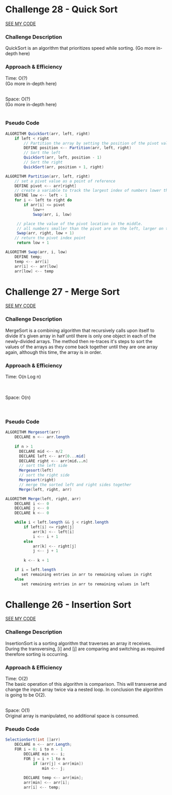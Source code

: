 
# Challenge 28 - Quick Sort

[SEE MY CODE]()</br>

### Challenge Description
QuickSort is an algorithm that prioritizes speed while sorting. (Go more in-depth here)
</br>

### Approach & Efficiency
Time: O(?)</br>
(Go more in-depth here)</br></br>

Space: O(?)</br>
(Go more in-depth here)</br></br>

### Pseudo Code

```java
ALGORITHM QuickSort(arr, left, right)
    if left < right
        // Partition the array by setting the position of the pivot value 
        DEFINE position <-- Partition(arr, left, right)
        // Sort the left
        QuickSort(arr, left, position - 1)
        // Sort the right
        QuickSort(arr, position + 1, right)

ALGORITHM Partition(arr, left, right)
    // set a pivot value as a point of reference
    DEFINE pivot <-- arr[right]
    // create a variable to track the largest index of numbers lower than the defined pivot
    DEFINE low <-- left - 1
    for i <- left to right do
        if arr[i] <= pivot
            low++
            Swap(arr, i, low)

     // place the value of the pivot location in the middle.
     // all numbers smaller than the pivot are on the left, larger on the right. 
     Swap(arr, right, low + 1)
    // return the pivot index point
     return low + 1

ALGORITHM Swap(arr, i, low)
    DEFINE temp;
    temp <-- arr[i]
    arr[i] <-- arr[low]
    arr[low] <-- temp
```



# Challenge 27 - Merge Sort

[SEE MY CODE]()</br>

### Challenge Description
MergeSort is a combining algorithm that recursively calls upon itself to divide it's given array in half until there is only one object in each of the newly-divided arrays. The method then re-traces it's steps to sort the values of the arrays as they come back together until they are one array again, although this time, the array is in order.
</br>

### Approach & Efficiency
Time: O(n Log n)</br>
</br></br>

Space: O(n)</br>
</br></br>

### Pseudo Code

```java
ALGORITHM Mergesort(arr)
    DECLARE n <-- arr.length
           
    if n > 1
      DECLARE mid <-- n/2
      DECLARE left <-- arr[0...mid]
      DECLARE right <-- arr[mid...n]
      // sort the left side
      Mergesort(left)
      // sort the right side
      Mergesort(right)
      // merge the sorted left and right sides together
      Merge(left, right, arr)

ALGORITHM Merge(left, right, arr)
    DECLARE i <-- 0
    DECLARE j <-- 0
    DECLARE k <-- 0

    while i < left.length && j < right.length
        if left[i] <= right[j]
            arr[k] <-- left[i]
            i <-- i + 1
        else
            arr[k] <-- right[j]
            j <-- j + 1
            
        k <-- k + 1

    if i = left.length
       set remaining entries in arr to remaining values in right
    else
       set remaining entries in arr to remaining values in left
```



# Challenge 26 - Insertion Sort

[SEE MY CODE](https://github.com/Gr8-Dayne/401-Data-Structures/blob/master/challenges/src/main/java/insertionsort/InsertionSort.java)</br>

### Challenge Description
InsertionSort is a sorting algorithm that traverses an array it receives. During the transversing, [i] and [j] are comparing and switching as required therefore sorting is occurring.</br>

### Approach & Efficiency
Time: O(2)</br>
The basic operation of this algorithm is comparison. This will transverse and change the input array twice via a nested loop. In conclusion the algorithm is going to be O(2).</br></br>

Space: O(1)</br>
Original array is manipulated, no additional space is consumed.</br>

### Pseudo Code

```java
SelectionSort(int []arr)   
    DECLARE n <-- arr.Length; 
    FOR i = 0; i to n - 1  
        DECLARE min <-- i; 
        FOR j = i + 1 to n 
            if (arr[j] < arr[min]) 
                min <-- j; 
 
        DECLARE temp <-- arr[min]; 
        arr[min] <-- arr[i]; 
        arr[i] <-- temp; 
```  


